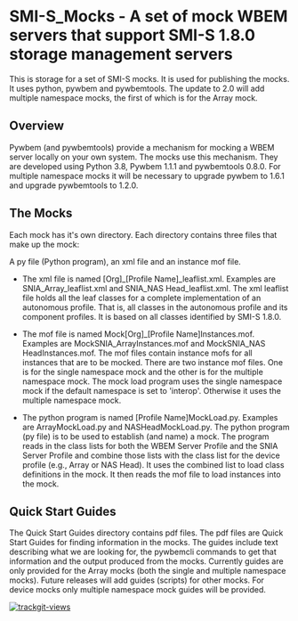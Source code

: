 SMI-S_Mocks - A set of mock WBEM servers that support SMI-S 1.8.0 storage management servers
============================================================================================
This is storage for a set of SMI-S mocks. It is used for publishing the mocks. It uses
python, pywbem and pywbemtools. The update to 2.0 will add multiple namespace mocks, the 
first of which is for the Array mock.

Overview
--------

Pywbem (and pywbemtools) provide a mechanism for mocking a WBEM server locally on your own
system. The mocks use this mechanism. They are developed using Python 3.8, Pywbem 1.1.1 and
pywbemtools 0.8.0. For multiple namespace mocks it will be necessary to upgrade pywbem to 1.6.1 
and upgrade pywbemtools to 1.2.0.

The Mocks
---------

Each mock has it's own directory. Each directory contains three files that make up the mock:

A py file (Python program), an xml file and an instance mof file.

* The xml file is named [Org]_[Profile Name]_leaflist.xml. Examples are SNIA_Array_leaflist.xml and SNIA_NAS Head_leaflist.xml.
  The xml leaflist file holds all the leaf classes for a complete implementation of an autonomous profile. That is, all 
  classes in the autonomous profile and its component profiles. It is based on all classes identified by SMI-S 1.8.0.

* The mof file is named Mock[Org]_[Profile Name]Instances.mof. Examples are MockSNIA_ArrayInstances.mof and MockSNIA_NAS     HeadInstances.mof.
  The mof files contain instance mofs for all instances that are to be mocked. There are two instance mof files. One is for
  the single namespace mock and the other is for the multiple namespace mock. The mock load program uses the single namespace
  mock if the default namespace is set to 'interop'. Otherwise it uses the multiple namespace mock.

* The python program is named [Profile Name]MockLoad.py. Examples are ArrayMockLoad.py and NASHeadMockLoad.py.
  The python program (py file) is to be used to establish (and name) a mock. The program reads in the class lists 
  for both the WBEM Server Profile and the SNIA Server Profile and combine those lists with the class list for the 
  device profile (e.g., Array or NAS Head). It uses the combined list to load class definitions in the mock. It then 
  reads the mof file to load instances into the mock.

Quick Start Guides
------------------

The Quick Start Guides directory contains pdf files. The pdf files are Quick Start Guides for finding information in the mocks. 
The guides include text describing what we are looking for, the pywbemcli commands to get that information and the 
output produced from the mocks.
Currently guides are only provided for the Array mocks (both the single and multiple namespace mocks). Future releases will
add guides (scripts) for other mocks. For device mocks only multiple namespace mock guides will be provided.


<a href="https://trackgit.com">
<img src="https://us-central1-trackgit-analytics.cloudfunctions.net/token/ping/kpvda3s4nywsirokjdkp" alt="trackgit-views" />
</a>
